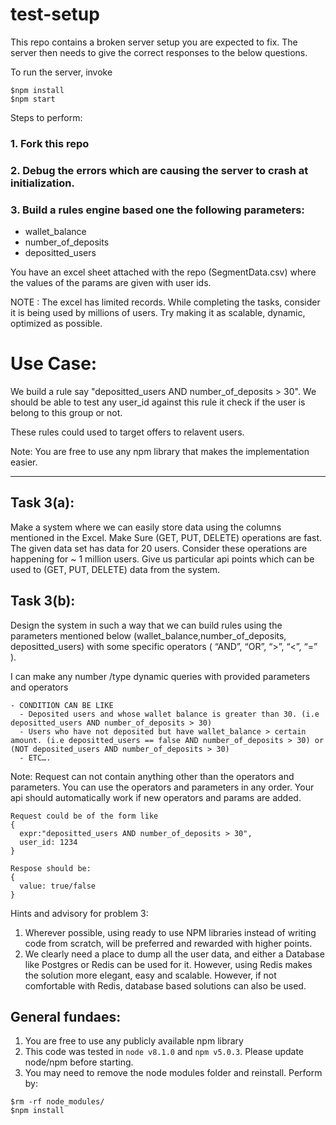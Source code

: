 # test-setup

This repo contains a broken server setup you are expected to fix. The server then needs to give the correct responses to the below questions. 

To run the server, invoke
```
$npm install
$npm start
```

Steps to perform:

### 1. Fork this repo

### 2. Debug the errors which are causing the server to crash at initialization.

### 3. Build a rules engine based one the following parameters:
    
- wallet_balance
- number_of_deposits
- depositted_users

You have an excel sheet attached with the repo (SegmentData.csv) where the values of the params are given with user ids.

NOTE : The excel has limited records. While completing the tasks, consider it is being used by millions of users. Try making it as scalable, dynamic, optimized as possible.


# Use Case:

We build a rule say "depositted_users AND number_of_deposits > 30".
We should be able to test any user_id against this rule it check if the user is belong to this group or not.

These rules could used to target offers to relavent users.

Note:
You are free to use any npm library that makes the implementation easier.

---

## Task 3(a):
Make a system where we can easily store data using the columns mentioned in the Excel. 
Make Sure (GET, PUT, DELETE) operations are fast. 
The given data set has data for 20 users. 
Consider these operations are happening for ~ 1 million users. 
Give us particular api points which can be used to (GET, PUT, DELETE) data from the system.

## Task 3(b): 
Design the system in such a way that we can build rules using the parameters mentioned below 
(wallet_balance,number_of_deposits, depositted_users) with some specific operators ( “AND”, “OR”, “>”, “<”, “=” ). 

I can make any number /type dynamic queries with provided parameters and operators

~~~~ 
- CONDITION CAN BE LIKE 
  - Deposited users and whose wallet balance is greater than 30. (i.e depositted_users AND number_of_deposits > 30)
  - Users who have not deposited but have wallet_balance > certain amount. (i.e depositted_users == false AND number_of_deposits > 30) or (NOT deposited_users AND number_of_deposits > 30)
  - ETC….
  ~~~~

Note: Request can not contain anything other than the operators and parameters. You can use the operators and parameters in any order. Your api should automatically work if new operators and params are added.
~~~
Request could be of the form like
{
  expr:"depositted_users AND number_of_deposits > 30",
  user_id: 1234
}

Respose should be:
{
  value: true/false
}
~~~

Hints and advisory for problem 3: 

1. Wherever possible, using ready to use NPM libraries instead of writing code from scratch, will be preferred and rewarded with higher points. 
2. We clearly need a place to dump all the user data, and either a Database like Postgres or Redis can be used for it. However, using Redis makes the solution more elegant, easy and scalable. However, if not comfortable with Redis, database based solutions can also be used.

      

## General fundaes:
1. You are free to use any publicly available npm library
2. This code was tested in `node v8.1.0` and `npm v5.0.3`. Please update node/npm before starting.
3. You may need to remove the node modules folder and reinstall. Perform by:
```
$rm -rf node_modules/
$npm install
```

